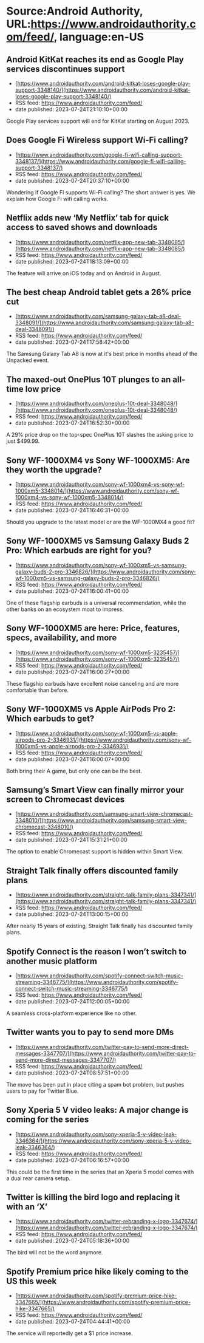 # Source:Android Authority, URL:https://www.androidauthority.com/feed/, language:en-US

## Android KitKat reaches its end as Google Play services discontinues support
 - [https://www.androidauthority.com/android-kitkat-loses-google-play-support-3348140/](https://www.androidauthority.com/android-kitkat-loses-google-play-support-3348140/)
 - RSS feed: https://www.androidauthority.com/feed/
 - date published: 2023-07-24T21:10:10+00:00

Google Play services support will end for KitKat starting on August 2023.

## Does Google Fi Wireless support Wi-Fi calling?
 - [https://www.androidauthority.com/google-fi-wifi-calling-support-3348137/](https://www.androidauthority.com/google-fi-wifi-calling-support-3348137/)
 - RSS feed: https://www.androidauthority.com/feed/
 - date published: 2023-07-24T20:37:10+00:00

Wondering if Google Fi supports Wi-Fi calling? The short answer is yes. We explain how Google Fi wifi calling works.

## Netflix adds new ‘My Netflix’ tab for quick access to saved shows and downloads
 - [https://www.androidauthority.com/netflix-app-new-tab-3348085/](https://www.androidauthority.com/netflix-app-new-tab-3348085/)
 - RSS feed: https://www.androidauthority.com/feed/
 - date published: 2023-07-24T18:13:09+00:00

The feature will arrive on iOS today and on Android in August.

## The best cheap Android tablet gets a 26% price cut
 - [https://www.androidauthority.com/samsung-galaxy-tab-a8-deal-3348091/](https://www.androidauthority.com/samsung-galaxy-tab-a8-deal-3348091/)
 - RSS feed: https://www.androidauthority.com/feed/
 - date published: 2023-07-24T17:58:42+00:00

The Samsung Galaxy Tab A8 is now at it's best price in months ahead of the Unpacked event.

## The maxed-out OnePlus 10T plunges to an all-time low price
 - [https://www.androidauthority.com/oneplus-10t-deal-3348048/](https://www.androidauthority.com/oneplus-10t-deal-3348048/)
 - RSS feed: https://www.androidauthority.com/feed/
 - date published: 2023-07-24T16:52:30+00:00

A 29% price drop on the top-spec OnePlus 10T slashes the asking price to just $499.99.

## Sony WF-1000XM4 vs Sony WF-1000XM5: Are they worth the upgrade?
 - [https://www.androidauthority.com/sony-wf-1000xm4-vs-sony-wf-1000xm5-3348014/](https://www.androidauthority.com/sony-wf-1000xm4-vs-sony-wf-1000xm5-3348014/)
 - RSS feed: https://www.androidauthority.com/feed/
 - date published: 2023-07-24T16:46:31+00:00

Should you upgrade to the latest model or are the WF-1000MX4 a good fit?

## Sony WF-1000XM5 vs Samsung Galaxy Buds 2 Pro: Which earbuds are right for you?
 - [https://www.androidauthority.com/sony-wf-1000xm5-vs-samsung-galaxy-buds-2-pro-3346826/](https://www.androidauthority.com/sony-wf-1000xm5-vs-samsung-galaxy-buds-2-pro-3346826/)
 - RSS feed: https://www.androidauthority.com/feed/
 - date published: 2023-07-24T16:00:41+00:00

One of these flagship earbuds is a universal recommendation, while the other banks on an ecosystem moat to impress.

## Sony WF-1000XM5 are here: Price, features, specs, availability, and more
 - [https://www.androidauthority.com/sony-wf-1000xm5-3235457/](https://www.androidauthority.com/sony-wf-1000xm5-3235457/)
 - RSS feed: https://www.androidauthority.com/feed/
 - date published: 2023-07-24T16:00:27+00:00

These flagship earbuds have excellent noise canceling and are more comfortable than before.

## Sony WF-1000XM5 vs Apple AirPods Pro 2: Which earbuds to get?
 - [https://www.androidauthority.com/sony-wf-1000xm5-vs-apple-airpods-pro-2-3346931/](https://www.androidauthority.com/sony-wf-1000xm5-vs-apple-airpods-pro-2-3346931/)
 - RSS feed: https://www.androidauthority.com/feed/
 - date published: 2023-07-24T16:00:07+00:00

Both bring their A game, but only one can be the best.

## Samsung’s Smart View can finally mirror your screen to Chromecast devices
 - [https://www.androidauthority.com/samsung-smart-view-chromecast-3348010/](https://www.androidauthority.com/samsung-smart-view-chromecast-3348010/)
 - RSS feed: https://www.androidauthority.com/feed/
 - date published: 2023-07-24T15:31:21+00:00

The option to enable Chromecast support is hidden within Smart View.

## Straight Talk finally offers discounted family plans
 - [https://www.androidauthority.com/straight-talk-family-plans-3347341/](https://www.androidauthority.com/straight-talk-family-plans-3347341/)
 - RSS feed: https://www.androidauthority.com/feed/
 - date published: 2023-07-24T13:00:15+00:00

After nearly 15 years of existing, Straight Talk finally has discounted family plans.

## Spotify Connect is the reason I won’t switch to another music platform
 - [https://www.androidauthority.com/spotify-connect-switch-music-streaming-3346775/](https://www.androidauthority.com/spotify-connect-switch-music-streaming-3346775/)
 - RSS feed: https://www.androidauthority.com/feed/
 - date published: 2023-07-24T12:00:05+00:00

A seamless cross-platform experience like no other.

## Twitter wants you to pay to send more DMs
 - [https://www.androidauthority.com/twitter-pay-to-send-more-direct-messages-3347707/](https://www.androidauthority.com/twitter-pay-to-send-more-direct-messages-3347707/)
 - RSS feed: https://www.androidauthority.com/feed/
 - date published: 2023-07-24T08:57:51+00:00

The move has been put in place citing a spam bot problem, but pushes users to pay for Twitter Blue.

## Sony Xperia 5 V video leaks: A major change is coming for the series
 - [https://www.androidauthority.com/sony-xperia-5-v-video-leak-3346364/](https://www.androidauthority.com/sony-xperia-5-v-video-leak-3346364/)
 - RSS feed: https://www.androidauthority.com/feed/
 - date published: 2023-07-24T06:16:57+00:00

This could be the first time in the series that an Xperia 5 model comes with a dual rear camera setup.

## Twitter is killing the bird logo and replacing it with an ‘X’
 - [https://www.androidauthority.com/twitter-rebranding-x-logo-3347674/](https://www.androidauthority.com/twitter-rebranding-x-logo-3347674/)
 - RSS feed: https://www.androidauthority.com/feed/
 - date published: 2023-07-24T05:18:36+00:00

The bird will not be the word anymore.

## Spotify Premium price hike likely coming to the US this week
 - [https://www.androidauthority.com/spotify-premium-price-hike-3347665/](https://www.androidauthority.com/spotify-premium-price-hike-3347665/)
 - RSS feed: https://www.androidauthority.com/feed/
 - date published: 2023-07-24T04:44:41+00:00

The service will reportedly get a $1 price increase.

